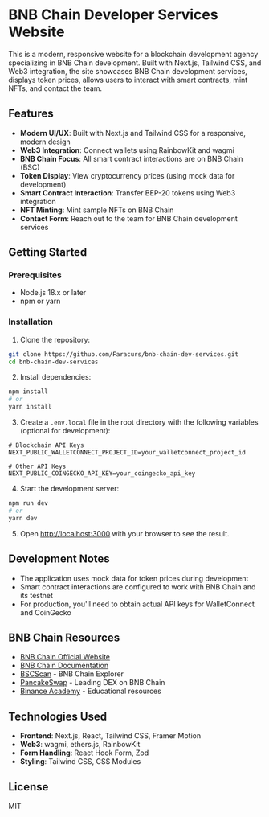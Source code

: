 # BNB Chain Developer Services Website

This is a modern, responsive website for a blockchain development agency specializing in BNB Chain development. Built with Next.js, Tailwind CSS, and Web3 integration, the site showcases BNB Chain development services, displays token prices, allows users to interact with smart contracts, mint NFTs, and contact the team.

## Features

- **Modern UI/UX**: Built with Next.js and Tailwind CSS for a responsive, modern design
- **Web3 Integration**: Connect wallets using RainbowKit and wagmi
- **BNB Chain Focus**: All smart contract interactions are on BNB Chain (BSC)
- **Token Display**: View cryptocurrency prices (using mock data for development)
- **Smart Contract Interaction**: Transfer BEP-20 tokens using Web3 integration
- **NFT Minting**: Mint sample NFTs on BNB Chain
- **Contact Form**: Reach out to the team for BNB Chain development services

## Getting Started

### Prerequisites

- Node.js 18.x or later
- npm or yarn

### Installation

1. Clone the repository:
```bash
git clone https://github.com/Faracurs/bnb-chain-dev-services.git
cd bnb-chain-dev-services
```

2. Install dependencies:
```bash
npm install
# or
yarn install
```

3. Create a `.env.local` file in the root directory with the following variables (optional for development):
```
# Blockchain API Keys
NEXT_PUBLIC_WALLETCONNECT_PROJECT_ID=your_walletconnect_project_id

# Other API Keys
NEXT_PUBLIC_COINGECKO_API_KEY=your_coingecko_api_key
```

4. Start the development server:
```bash
npm run dev
# or
yarn dev
```

5. Open [http://localhost:3000](http://localhost:3000) with your browser to see the result.

## Development Notes

- The application uses mock data for token prices during development
- Smart contract interactions are configured to work with BNB Chain and its testnet
- For production, you'll need to obtain actual API keys for WalletConnect and CoinGecko

## BNB Chain Resources

- [BNB Chain Official Website](https://www.bnbchain.org)
- [BNB Chain Documentation](https://docs.bnbchain.org)
- [BSCScan](https://bscscan.com) - BNB Chain Explorer
- [PancakeSwap](https://pancakeswap.finance) - Leading DEX on BNB Chain
- [Binance Academy](https://academy.binance.com) - Educational resources

## Technologies Used

- **Frontend**: Next.js, React, Tailwind CSS, Framer Motion
- **Web3**: wagmi, ethers.js, RainbowKit
- **Form Handling**: React Hook Form, Zod
- **Styling**: Tailwind CSS, CSS Modules

## License

MIT